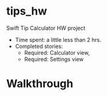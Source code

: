 # tips_hw
Swift Tip Calculator HW project
- Time spent: a little less than 2 hrs.
- Completed stories:
  - Required: Calculator view,
  - Required: Settings view

# Walkthrough

